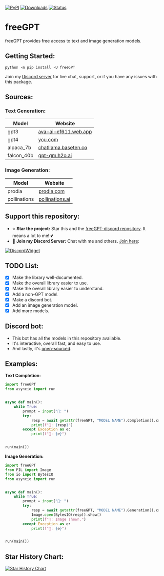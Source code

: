 [![PyPI](https://img.shields.io/pypi/v/freeGPT)](https://pypi.org/project/freeGPT)
[![Downloads](https://static.pepy.tech/badge/freeGPT)](https://pypi.org/project/freeGPT)
[![Status](https://img.shields.io/pypi/status/freeGPT)](https://pypi.org/project/freeGPT)

# freeGPT

freeGPT provides free access to text and image generation models.

## Getting Started:

```
python -m pip install -U freeGPT
```

Join my [Discord server](https://dsc.gg/devhub-rsgh) for live chat, support, or if you have any issues with this package.

## Sources:

### Text Generation:
| Model      | Website                                               |
| ---------- | ----------------------------------------------------- |
| gpt3       | [ava-ai-ef611.web.app](https://ava-ai-ef611.web.app/) |
| gpt4       | [you.com](https://you.com/)                           |
| alpaca_7b  | [chatllama.baseten.co](https://chatllama.baseten.co/) |
| falcon_40b | [gpt-gm.h2o.ai](https://gpt-gm.h2o.ai) |

### Image Generation:
| Model        | Website                                     |
| ------------ | ------------------------------------------- |
| prodia       | [prodia.com](https://prodia.com/)           |
| pollinations | [pollinations.ai](https://pollinations.ai/) |


## Support this repository:
- ⭐ **Star the project:** Star this and the [freeGPT-discord repository](https://github.com/Ruu3f/freeGPT-discord). It means a lot to me! 💕
- 🎉 **Join my Discord Server:** Chat with me and others. [Join here](https://dsc.gg/devhub-rsgh):

[![DiscordWidget](https://discordapp.com/api/guilds/1137347499414278204/widget.png?style=banner2)](https://dsc.gg/devhub-rsgh)

## TODO List:

- [x] Make the library well-documented.
- [x] Make the overall library easier to use.
- [x] Make the overall library easier to understand.
- [x] Add a non-GPT model.
- [x] Make a discord bot.
- [x] Add an image generation model.
- [x] Add more models.

## Discord bot:
- This bot has all the models in this repository available.
- It's interactive, overall fast, and easy to use.
- And lastly, it's [open-sourced](https://github.com/Ruu3f/freeGPT-discord-bot).

## Examples:

**Text Completion:**
```python
import freeGPT
from asyncio import run


async def main():
    while True:
        prompt = input("👦: ")
        try:
            resp = await getattr(freeGPT, "MODEL NAME").Completion().create(prompt)
            print(f"🤖: {resp}")
        except Exception as e:
            print(f"🤖: {e}")


run(main())
```

**Image Generation:**
```python
import freeGPT
from PIL import Image
from io import BytesIO
from asyncio import run


async def main():
    while True:
        prompt = input("👦: ")
        try:
            resp = await getattr(freeGPT, "MODEL NAME").Generation().create(prompt)
            Image.open(BytesIO(resp)).show()
            print(f"🤖: Image shown.")
        except Exception as e:
            print(f"🤖: {e}")


run(main())
```

## Star History Chart:

[![Star History Chart](https://api.star-history.com/svg?repos=Ruu3f/freeGPT&type=Date)](https://github.com/Ruu3f/freeGPT/stargazers)
